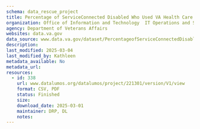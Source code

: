 ```yaml
---
schema: data_rescue_project 
title: Percentage of ServiceConnected Disabled Who Used VA Health Care by Disability Rating, FY2021
organization: Office of Information and Technology  IT Operations and Services (ITOPS)
agency: Department of Veterans Affairs
websites: data.va.gov
data_source: www.data.va.gov/dataset/PercentageofServiceConnectedDisabledWhoUsed/8fuaqvw7
description: 
last_modified: 2025-03-04
last_modified_by: Kathleen
metadata_available: No
metadata_url: 
resources:
  - id: 338
    url: www.datalumos.org/datalumos/project/221301/version/V1/view
    format: CSV, PDF
    status: Finished
    size: 
    download_date: 2025-03-01
    maintainer: DRP, DL
    notes: 
---
```

